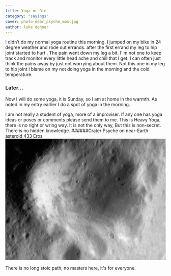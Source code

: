 ```yaml
---
title: Yoga or Die
category: "sayings"
cover: photo-near_psyche_mos.jpg
author: luke dohner
---
```


I didn’t do my normal yoga routine this morning. I jumped on my bike in 24 degree weather and rode out errands. after the first errand my leg to hip joint started to hurt . The pain went down my leg a bit. I’ m not one to keep track and monitor every little head ache and chill that I get. I can often just think the pains away by just not worrying about them.
Not this one in my leg to hip joint I blame on my not doing yoga in the morning and the cold temperature.
### Later...
Now I will do some yoga, it is Sunday, so I am at home in the warmth.
As noted in my entry earlier I do a spot of yoga in the morning. 

I am not really a student of yoga, more of a improviser.
If any one has yoga ideas or poses or comments please send them to me. This is Heavy Yoga, there is no right or wring way. It is not the only way, But this is non-secret. There is no hidden knowledge.
######Crater Psyche on near-Earth asteroid 433 Eros
![](photo-near_psyche_mos.jpg)


There is no long stoic path, no masters here, it's for everyone.
